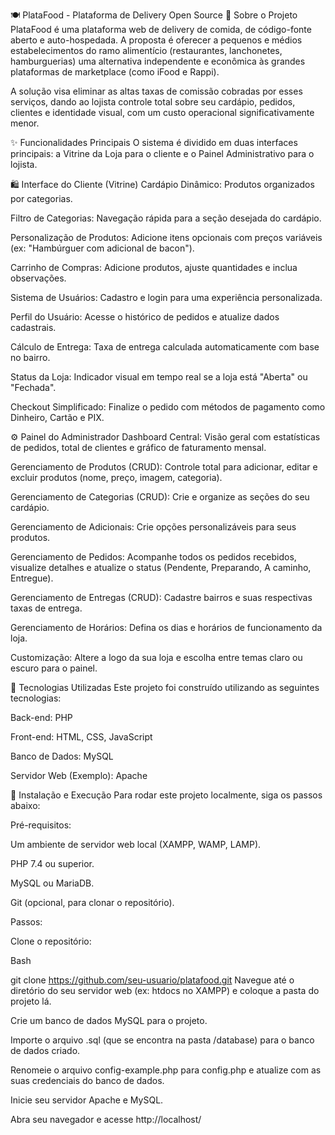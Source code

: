 🍽️ PlataFood - Plataforma de Delivery Open Source
📖 Sobre o Projeto
PlataFood é uma plataforma web de delivery de comida, de código-fonte aberto e auto-hospedada. A proposta é oferecer a pequenos e médios estabelecimentos do ramo alimentício (restaurantes, lanchonetes, hamburguerias) uma alternativa independente e econômica às grandes plataformas de marketplace (como iFood e Rappi).

A solução visa eliminar as altas taxas de comissão cobradas por esses serviços, dando ao lojista controle total sobre seu cardápio, pedidos, clientes e identidade visual, com um custo operacional significativamente menor.

✨ Funcionalidades Principais
O sistema é dividido em duas interfaces principais: a Vitrine da Loja para o cliente e o Painel Administrativo para o lojista.

🛍️ Interface do Cliente (Vitrine)
Cardápio Dinâmico: Produtos organizados por categorias.

Filtro de Categorias: Navegação rápida para a seção desejada do cardápio.

Personalização de Produtos: Adicione itens opcionais com preços variáveis (ex: "Hambúrguer com adicional de bacon").

Carrinho de Compras: Adicione produtos, ajuste quantidades e inclua observações.

Sistema de Usuários: Cadastro e login para uma experiência personalizada.

Perfil do Usuário: Acesse o histórico de pedidos e atualize dados cadastrais.

Cálculo de Entrega: Taxa de entrega calculada automaticamente com base no bairro.

Status da Loja: Indicador visual em tempo real se a loja está "Aberta" ou "Fechada".

Checkout Simplificado: Finalize o pedido com métodos de pagamento como Dinheiro, Cartão e PIX.

⚙️ Painel do Administrador
Dashboard Central: Visão geral com estatísticas de pedidos, total de clientes e gráfico de faturamento mensal.

Gerenciamento de Produtos (CRUD): Controle total para adicionar, editar e excluir produtos (nome, preço, imagem, categoria).

Gerenciamento de Categorias (CRUD): Crie e organize as seções do seu cardápio.

Gerenciamento de Adicionais: Crie opções personalizáveis para seus produtos.

Gerenciamento de Pedidos: Acompanhe todos os pedidos recebidos, visualize detalhes e atualize o status (Pendente, Preparando, A caminho, Entregue).

Gerenciamento de Entregas (CRUD): Cadastre bairros e suas respectivas taxas de entrega.

Gerenciamento de Horários: Defina os dias e horários de funcionamento da loja.

Customização: Altere a logo da sua loja e escolha entre temas claro ou escuro para o painel.

🚀 Tecnologias Utilizadas
Este projeto foi construído utilizando as seguintes tecnologias:

Back-end: PHP

Front-end: HTML, CSS, JavaScript

Banco de Dados: MySQL

Servidor Web (Exemplo): Apache

🔧 Instalação e Execução
Para rodar este projeto localmente, siga os passos abaixo:

Pré-requisitos:

Um ambiente de servidor web local (XAMPP, WAMP, LAMP).

PHP 7.4 ou superior.

MySQL ou MariaDB.

Git (opcional, para clonar o repositório).

Passos:

Clone o repositório:

Bash

git clone https://github.com/seu-usuario/platafood.git
Navegue até o diretório do seu servidor web (ex: htdocs no XAMPP) e coloque a pasta do projeto lá.

Crie um banco de dados MySQL para o projeto.

Importe o arquivo .sql (que se encontra na pasta /database) para o banco de dados criado.

Renomeie o arquivo config-example.php para config.php e atualize com as suas credenciais do banco de dados.

Inicie seu servidor Apache e MySQL.

Abra seu navegador e acesse http://localhost/
